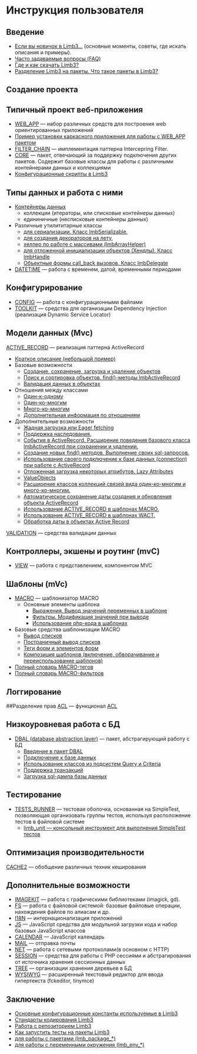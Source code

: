 # Инструкция пользователя
## Введение

* [Если вы новичок в Limb3...](./for_beginners.md) (основные моменты, советы, где искать описания и примеры).
* [Часто задаваемые вопросы (FAQ)](./faq.md)
* [Где и как скачать Limb3?](./how_to_download.md)
* [Разделение Limb3 на пакеты. Что такое пакеты в Limb3?](./packages_architecture.md)

## Создание проекта
## Типичный проект веб-приложения

* [WEB_APP](../../web_app/docs/ru/web_app.md) — набор различных средств для построения web ориентированных приложений
* [Пример установки каркасного приложения для работы с WEB_APP пакетом](../../web_app/docs/ru/web_app/app_installation.md)
* [FILTER_CHAIN](../../filter_chain/docs/ru/filter_chain.md) — имплементация паттерна Intercepring Filter.
* [CORE](../../core/docs/ru/core.md) — пакет, отвечающий за поддержку подключения других пакетов. Содержит базовые классы для работы с различными контейнерами данных и коллекциями
* [Конфигурационные скрипты в Limb3](./setup_files.md)

## Типы данных и работа с ними

* [Контейнеры данных](../../core/docs/ru/core/data_containers.md)
  * коллекции (итераторы, или списковые контейнеры данных)
  * едининичные (несписковые контейнеры данных)
* Различные утилититарные классы
  * [для сериализации. Класс lmbSerializable](../../core/docs/ru/core/lmb_serializable.md),
  * [для создания декораторов на лету](../../core/docs/ru/core/decorators.md),
  * [хелпер по работе с массивами (lmbArrayHelper)](../../core/docs/ru/core/lmb_array_helper.md)
  * [для отложенной инициализации объектов (Хендлы). Класс lmbHandle](../../core/docs/ru/core/handles.md)
  * [Объектные формы call_back вызовов. Класс lmbDelegate](../../core/docs/ru/core/delegates.md)
* [DATETIME](../../datetime/docs/ru/datetime.md) — работа с временем, датой, временными периодами

## Конфигурирование

* [CONFIG](../../config/docs/ru/config.md) — работа с конфигурационными файлами
* [TOOLKIT](../../toolkit/docs/ru/toolkit.md) — средства для организации Dependency Injection (реализация Dynamic Service Locator)

## Модели данных (Mvc)
[ACTIVE_RECORD](../../active_record/docs/ru/active_record.md) — реализация паттерна ActiveRecord

* [Краткое описание (небольшой пример)](../../active_record/docs/ru/active_record/intro.md)
* Базовые возможности
  * [Создание, сохранение, загрузка и удаление объектов](../../active_record/docs/ru/active_record/crud.md)
  * [Поиск и сортировка объектов. find()-методы lmbActiveRecord](../../active_record/docs/ru/active_record/find.md)
  * [Валидация данных в объектах](../../active_record/docs/ru/active_record/validation.md)
* Отношения между классами
  * [Один-к-одному](../../active_record/docs/ru/active_record/one_to_one.md)
  * [Один-ко-многим](../../active_record/docs/ru/active_record/one_to_many.md)
  * [Много-ко-многим](../../active_record/docs/ru/active_record/many_to_many.md)
  * [Дополнительная информация по отношениям](../../active_record/docs/ru/active_record/more_on_relations.md)
* Дополнительные возможности
  * [Жадная загрузка или Eager fetching](../../active_record/docs/ru/active_record/eager_fetching.md)
  * [Поддержка наследования.](../../active_record/docs/ru/active_record/inheritance.md)
  * [События в ActiveRecord. Расширение поведения базового класса lmbActiveRecord при сохранении и удалении.](../../active_record/docs/ru/active_record/enhancement.md)
  * [Создание новых find() методов. Выполнение своих sql-запросов.](../../active_record/docs/ru/active_record/sql_exec.md)
  * [Использование своего подключение к базе данных (connection) при работе с ActiveRecord](../../active_record/docs/ru/active_record/connection.md)
  * [Отложенная загрузка некоторых атрибутов. Lazy Attributes](../../active_record/docs/ru/active_record/lazy_attributes.md)
  * [ValueObjects](../../active_record/docs/ru/active_record/value_objects.md)
  * [Расширение классов коллекций связей вида один-ко-многим и много-ко-многим.](../../active_record/docs/ru/active_record/how_to_extend_collections.md)
  * [Автоматическое сохранение даты создания и обновления объекта ActiveRecord](../../active_record/docs/ru/active_record/ctime_utime.md)
  * [Использование ACTIVE_RECORD в шаблонах MACRO.](../../active_record/docs/ru/active_record/in_macro_templates.md)
  * [Использование ACTIVE_RECORD в шаблонах WACT.](../../active_record/docs/ru/active_record/in_wact_templates.md)
  * [Обработка даты в объектах Active Record](../../active_record/docs/ru/active_record/datetime_processing.md)

[VALIDATION](../../validation/docs/ru/validation.md) — средства валидации данных

## Контроллеры, экшены и роутинг (mvC)

* [VIEW](https://github.com/r-kitaev/limb/tree/docs/view) — работа с представлением, компонентом MVC

## Шаблоны (mVc)

* [MACRO](../../macro/docs/ru/macro.md) — шаблонизатор MACRO
  * Основные элементы шаблона
      * [Выражения. Вывод значений переменных в шаблоне](../../macro/docs/ru/macro/expressions.md)
      * [Фильтры. Модификация значений при выводе](../../macro/docs/ru/macro/filters_intro.md)
      * [Использование php-кода в шаблонах](../../macro/docs/ru/macro/php_code_in_templates.md)
* Базовые средства шаблонизации MACRO
  * [Вывод списков](../../macro/docs/ru/macro/list_tags.md)
  * [Постраничный вывод списков](../../macro/docs/ru/macro/pagination.md)
  * [Теги форм и элементов форм](../../macro/docs/ru/macro/form_tags.md)
  * [Композиция шаблонов (включение, обворачивание и переиспользование шаблонов)](../../macro/docs/ru/macro/template_composition.md)
* [Полный словарь MACRO-тегов](../../macro/docs/ru/macro/tags.md)
* [Полный словарь MACRO-фильтров](../../macro/docs/ru/macro/filters.md)

## Логгирование
##Разделение прав
[ACL](../../acl/docs/ru/acl.md) — функционал [ACL](http://ru.wikipedia.org/wiki/ACL)

## Низкоуровневая работа с БД

* [DBAL (database abstraction layer)](../../dbal/docs/ru/dbal.md) — пакет, абстрагирующий работу с БД
  * [Введение в пакет DBAL](../../dbal/docs/ru/dbal/intro.md)
  * [Подключение к базе данных](../../dbal/docs/ru/dbal/connection.md)
  * [Использование классов из подсистем Query и Criteria](../../dbal/docs/ru/dbal/intro_to_query_and_criteria.md)
  * [Поддержка транзакций](../../dbal/docs/ru/dbal/transactions.md)
  * [Загрузка sql-дампа базы данных](../../dbal/docs/ru/dbal/dump_load.md)

## Тестирование

* [TESTS_RUNNER](../../tests_runner/docs/ru/tests_runner.md) — тестовая оболочка, основанная на SimpleTest, позволяющая организовать группы тестов, используя расположение тестов в файловой системе
  * [limb_unit — консольный инструмент для выполнения SimpleTest тестов](../../tests_runner/docs/ru/tests_runner/limb_unit.md)

## Оптимизация производительности
[CACHE2](../../cache2/docs/ru/cache2.md) — обобщение различных техник кеширования

## Дополнительные возможности

* [IMAGEKIT](../../imagekit/docs/ru/imagekit.md) — работа с графическими библиотеками (imagick, gd).
* [FS](../../fs/docs/ru/fs.md) — работа с файловой системой: базовые файловые операции, нахождения файлов по алиасам и др.
* [I18N](../../i18n/docs/ru/i18n.md) — интернационализация приложений
* [JS](https://github.com/r-kitaev/limb/tree/docs/js) — JavaScript средства для модульной загрузки кода и набор базовых JavaScript классов
* [CALENDAR](../../calendar/docs/ru/calendar.md) — JavaScript календарь
* [MAIL](../../mail/docs/ru/mail.md) — отправка почты
* [NET](../../net/docs/ru/net.md) — работа с сетевыми протоколами(в основном с HTTP)
* [SESSION](../../session/docs/ru/session.md) — cредства для работы с PHP сессиями и абстрагирования от источника хранения сессионных данных
* [TREE](../../tree/docs/ru/tree.md) — организации хранения деревьев в БД
* [WYSIWYG](../../wysiwyg/docs/ru/wysiwyg.md) — расширенный текстовый редактор для ввода гипертекста (fckeditor, tinymce)

## Заключение

* [Основные конфигурационные константы используемые в Limb3](./constants.md)
* [Стандарты кодирования Limb3](./coding_standards.md)
* [Работа с репозиторием Limb3](./svn.md)
* [Как запустить тесты на пакеты Limb3](./how_to_run_tests.md)
* [для работы с пакетами (lmb_package_*)](../../core/docs/ru/core/global_functions.md)
* [для работы с переменными окружения (lmb_env_*)](../../core/docs/ru/core/global_functions.md)
